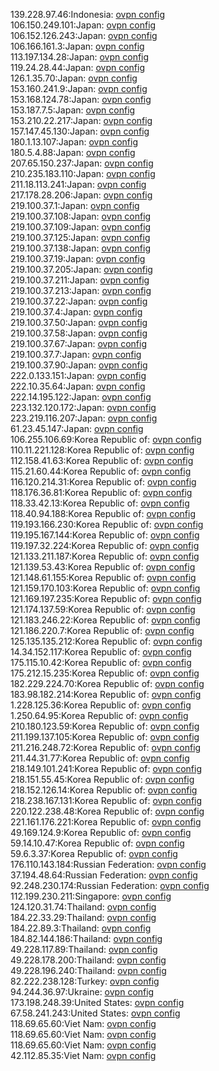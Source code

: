 139.228.97.46:Indonesia: [ovpn config](vpn/139_228_97_46.ovpn)  
106.150.249.101:Japan: [ovpn config](vpn/106_150_249_101.ovpn)  
106.152.126.243:Japan: [ovpn config](vpn/106_152_126_243.ovpn)  
106.166.161.3:Japan: [ovpn config](vpn/106_166_161_3.ovpn)  
113.197.134.28:Japan: [ovpn config](vpn/113_197_134_28.ovpn)  
119.24.28.44:Japan: [ovpn config](vpn/119_24_28_44.ovpn)  
126.1.35.70:Japan: [ovpn config](vpn/126_1_35_70.ovpn)  
153.160.241.9:Japan: [ovpn config](vpn/153_160_241_9.ovpn)  
153.168.124.78:Japan: [ovpn config](vpn/153_168_124_78.ovpn)  
153.187.7.5:Japan: [ovpn config](vpn/153_187_7_5.ovpn)  
153.210.22.217:Japan: [ovpn config](vpn/153_210_22_217.ovpn)  
157.147.45.130:Japan: [ovpn config](vpn/157_147_45_130.ovpn)  
180.1.13.107:Japan: [ovpn config](vpn/180_1_13_107.ovpn)  
180.5.4.88:Japan: [ovpn config](vpn/180_5_4_88.ovpn)  
207.65.150.237:Japan: [ovpn config](vpn/207_65_150_237.ovpn)  
210.235.183.110:Japan: [ovpn config](vpn/210_235_183_110.ovpn)  
211.18.113.241:Japan: [ovpn config](vpn/211_18_113_241.ovpn)  
217.178.28.206:Japan: [ovpn config](vpn/217_178_28_206.ovpn)  
219.100.37.1:Japan: [ovpn config](vpn/219_100_37_1.ovpn)  
219.100.37.108:Japan: [ovpn config](vpn/219_100_37_108.ovpn)  
219.100.37.109:Japan: [ovpn config](vpn/219_100_37_109.ovpn)  
219.100.37.125:Japan: [ovpn config](vpn/219_100_37_125.ovpn)  
219.100.37.138:Japan: [ovpn config](vpn/219_100_37_138.ovpn)  
219.100.37.19:Japan: [ovpn config](vpn/219_100_37_19.ovpn)  
219.100.37.205:Japan: [ovpn config](vpn/219_100_37_205.ovpn)  
219.100.37.211:Japan: [ovpn config](vpn/219_100_37_211.ovpn)  
219.100.37.213:Japan: [ovpn config](vpn/219_100_37_213.ovpn)  
219.100.37.22:Japan: [ovpn config](vpn/219_100_37_22.ovpn)  
219.100.37.4:Japan: [ovpn config](vpn/219_100_37_4.ovpn)  
219.100.37.50:Japan: [ovpn config](vpn/219_100_37_50.ovpn)  
219.100.37.58:Japan: [ovpn config](vpn/219_100_37_58.ovpn)  
219.100.37.67:Japan: [ovpn config](vpn/219_100_37_67.ovpn)  
219.100.37.7:Japan: [ovpn config](vpn/219_100_37_7.ovpn)  
219.100.37.90:Japan: [ovpn config](vpn/219_100_37_90.ovpn)  
222.0.133.151:Japan: [ovpn config](vpn/222_0_133_151.ovpn)  
222.10.35.64:Japan: [ovpn config](vpn/222_10_35_64.ovpn)  
222.14.195.122:Japan: [ovpn config](vpn/222_14_195_122.ovpn)  
223.132.120.172:Japan: [ovpn config](vpn/223_132_120_172.ovpn)  
223.219.116.207:Japan: [ovpn config](vpn/223_219_116_207.ovpn)  
61.23.45.147:Japan: [ovpn config](vpn/61_23_45_147.ovpn)  
106.255.106.69:Korea Republic of: [ovpn config](vpn/106_255_106_69.ovpn)  
110.11.221.128:Korea Republic of: [ovpn config](vpn/110_11_221_128.ovpn)  
112.158.41.63:Korea Republic of: [ovpn config](vpn/112_158_41_63.ovpn)  
115.21.60.44:Korea Republic of: [ovpn config](vpn/115_21_60_44.ovpn)  
116.120.214.31:Korea Republic of: [ovpn config](vpn/116_120_214_31.ovpn)  
118.176.36.81:Korea Republic of: [ovpn config](vpn/118_176_36_81.ovpn)  
118.33.42.13:Korea Republic of: [ovpn config](vpn/118_33_42_13.ovpn)  
118.40.94.188:Korea Republic of: [ovpn config](vpn/118_40_94_188.ovpn)  
119.193.166.230:Korea Republic of: [ovpn config](vpn/119_193_166_230.ovpn)  
119.195.167.144:Korea Republic of: [ovpn config](vpn/119_195_167_144.ovpn)  
119.197.32.224:Korea Republic of: [ovpn config](vpn/119_197_32_224.ovpn)  
121.133.211.187:Korea Republic of: [ovpn config](vpn/121_133_211_187.ovpn)  
121.139.53.43:Korea Republic of: [ovpn config](vpn/121_139_53_43.ovpn)  
121.148.61.155:Korea Republic of: [ovpn config](vpn/121_148_61_155.ovpn)  
121.159.170.103:Korea Republic of: [ovpn config](vpn/121_159_170_103.ovpn)  
121.169.197.235:Korea Republic of: [ovpn config](vpn/121_169_197_235.ovpn)  
121.174.137.59:Korea Republic of: [ovpn config](vpn/121_174_137_59.ovpn)  
121.183.246.22:Korea Republic of: [ovpn config](vpn/121_183_246_22.ovpn)  
121.186.220.7:Korea Republic of: [ovpn config](vpn/121_186_220_7.ovpn)  
125.135.135.212:Korea Republic of: [ovpn config](vpn/125_135_135_212.ovpn)  
14.34.152.117:Korea Republic of: [ovpn config](vpn/14_34_152_117.ovpn)  
175.115.10.42:Korea Republic of: [ovpn config](vpn/175_115_10_42.ovpn)  
175.212.15.235:Korea Republic of: [ovpn config](vpn/175_212_15_235.ovpn)  
182.229.224.70:Korea Republic of: [ovpn config](vpn/182_229_224_70.ovpn)  
183.98.182.214:Korea Republic of: [ovpn config](vpn/183_98_182_214.ovpn)  
1.228.125.36:Korea Republic of: [ovpn config](vpn/1_228_125_36.ovpn)  
1.250.64.95:Korea Republic of: [ovpn config](vpn/1_250_64_95.ovpn)  
210.180.123.59:Korea Republic of: [ovpn config](vpn/210_180_123_59.ovpn)  
211.199.137.105:Korea Republic of: [ovpn config](vpn/211_199_137_105.ovpn)  
211.216.248.72:Korea Republic of: [ovpn config](vpn/211_216_248_72.ovpn)  
211.44.31.77:Korea Republic of: [ovpn config](vpn/211_44_31_77.ovpn)  
218.149.101.241:Korea Republic of: [ovpn config](vpn/218_149_101_241.ovpn)  
218.151.55.45:Korea Republic of: [ovpn config](vpn/218_151_55_45.ovpn)  
218.152.126.14:Korea Republic of: [ovpn config](vpn/218_152_126_14.ovpn)  
218.238.167.131:Korea Republic of: [ovpn config](vpn/218_238_167_131.ovpn)  
220.122.238.48:Korea Republic of: [ovpn config](vpn/220_122_238_48.ovpn)  
221.161.176.221:Korea Republic of: [ovpn config](vpn/221_161_176_221.ovpn)  
49.169.124.9:Korea Republic of: [ovpn config](vpn/49_169_124_9.ovpn)  
59.14.10.47:Korea Republic of: [ovpn config](vpn/59_14_10_47.ovpn)  
59.6.3.37:Korea Republic of: [ovpn config](vpn/59_6_3_37.ovpn)  
176.110.143.184:Russian Federation: [ovpn config](vpn/176_110_143_184.ovpn)  
37.194.48.64:Russian Federation: [ovpn config](vpn/37_194_48_64.ovpn)  
92.248.230.174:Russian Federation: [ovpn config](vpn/92_248_230_174.ovpn)  
112.199.230.211:Singapore: [ovpn config](vpn/112_199_230_211.ovpn)  
124.120.31.74:Thailand: [ovpn config](vpn/124_120_31_74.ovpn)  
184.22.33.29:Thailand: [ovpn config](vpn/184_22_33_29.ovpn)  
184.22.89.3:Thailand: [ovpn config](vpn/184_22_89_3.ovpn)  
184.82.144.186:Thailand: [ovpn config](vpn/184_82_144_186.ovpn)  
49.228.117.89:Thailand: [ovpn config](vpn/49_228_117_89.ovpn)  
49.228.178.200:Thailand: [ovpn config](vpn/49_228_178_200.ovpn)  
49.228.196.240:Thailand: [ovpn config](vpn/49_228_196_240.ovpn)  
82.222.238.128:Turkey: [ovpn config](vpn/82_222_238_128.ovpn)  
94.244.36.97:Ukraine: [ovpn config](vpn/94_244_36_97.ovpn)  
173.198.248.39:United States: [ovpn config](vpn/173_198_248_39.ovpn)  
67.58.241.243:United States: [ovpn config](vpn/67_58_241_243.ovpn)  
118.69.65.60:Viet Nam: [ovpn config](vpn/118_69_65_60.ovpn)  
118.69.65.60:Viet Nam: [ovpn config](vpn/118_69_65_60.ovpn)  
118.69.65.60:Viet Nam: [ovpn config](vpn/118_69_65_60.ovpn)  
42.112.85.35:Viet Nam: [ovpn config](vpn/42_112_85_35.ovpn)  

